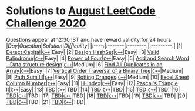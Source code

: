 # Solutions to [August LeetCode Challenge 2020](https://leetcode.com/explore/challenge/card/august-leetcoding-challenge/549/week-1-august-1st-august-7th/) 

Questions appear at 12:30 IST and have reward validity for 24 hours.
|*Day*|*Question*|*Solution*|*Difficuilty*|
|:----:|:-------|:--------:|:---------:|
|1| [Detect Capital](https://leetcode.com/explore/challenge/card/august-leetcoding-challenge/549/week-1-august-1st-august-7th/3409/)|[`C++`](https://github.com/kameshkotwani/august-leetcode-challenge/blob/master/1.detect-capital.cpp)|Easy|
|2| [Design HashSet](https://leetcode.com/explore/challenge/card/august-leetcoding-challenge/549/week-1-august-1st-august-7th/3410/)|[`C++`](https://github.com/kameshkotwani/august-leetcode-challenge/blob/master/2.design-hashset.cpp)|Easy|
|3| [Valid Palindrome](https://leetcode.com/explore/featured/card/august-leetcoding-challenge/549/week-1-august-1st-august-7th/3411/)|[`C++`](https://github.com/kameshkotwani/august-leetcode-challenge/blob/master/3.valid-palindrome.cpp)|Easy|
|4| [Power of Four](https://leetcode.com/explore/challenge/card/august-leetcoding-challenge/549/week-1-august-1st-august-7th/3412/)|[`C++`](https://github.com/kameshkotwani/august-leetcode-challenge/blob/master/4.power-of-four.cpp)|Easy|
|5| [Add and Search Word - Data structure design](https://leetcode.com/explore/challenge/card/august-leetcoding-challenge/549/week-1-august-1st-august-7th/3413/)|[`C++`](https://github.com/kameshkotwani/august-leetcode-challenge/blob/master/5.add-search-word.cpp)|Medium|
|6| [Find All Duplicates in an Array](https://leetcode.com/explore/challenge/card/august-leetcoding-challenge/549/week-1-august-1st-august-7th/3414/)|[`C++`](https://github.com/kameshkotwani/august-leetcode-challenge/blob/master/6.find-all-duplicates-in-array.cpp)|Easy|
|7| [Vertical Order Traversal of a Binary Tree](https://leetcode.com/explore/challenge/card/august-leetcoding-challenge/549/week-1-august-1st-august-7th/3415/)|[`C++`](https://github.com/kameshkotwani/august-leetcode-challenge/blob/master/7.vertical-order-traversal.cpp)|Medium|
|8| [Path Sum III](https://leetcode.com/explore/challenge/card/august-leetcoding-challenge/550/week-2-august-8th-august-14th/3417/)|[`C++`](https://github.com/kameshkotwani/august-leetcode-challenge/blob/master/8.path-sum-iii.cpp)|Easy|
|9| [Rotting Oranges](https://leetcode.com/explore/challenge/card/august-leetcoding-challenge/550/week-2-august-8th-august-14th/3418/)|[`C++`](https://github.com/kameshkotwani/august-leetcode-challenge/blob/master/9.rotten-oranges.cpp)|Medium|
|10| [Excel Sheet Column Number](https://leetcode.com/explore/challenge/card/august-leetcoding-challenge/550/week-2-august-8th-august-14th/3419/)|[`C++`](https://github.com/kameshkotwani/august-leetcode-challenge/blob/master/10.%20excel-sheet-coloumn-number.cpp)|Easy|
|11| [H-Index](https://leetcode.com/explore/challenge/card/august-leetcoding-challenge/550/week-2-august-8th-august-14th/3420/)|[`C++`](https://github.com/kameshkotwani/august-leetcode-challenge/blob/master/11.h-index.cpp)|Easy|
|12| [Pascal's Triangle II](https://leetcode.com/explore/challenge/card/august-leetcoding-challenge/550/week-2-august-8th-august-14th/3421/)|[`C++`](https://github.com/kameshkotwani/august-leetcode-challenge/blob/master/pascal-triangle-ii.cpp)|Easy|
|13| [TBD]()|[`C++`]()|TBD|
|14| [TBD]()|[`C++`]()|TBD|
|15| [TBD]()|[`C++`]()|TBD|
|16| [TBD]()|[`C++`]()|TBD|
|17| [TBD]()|[`C++`]()|TBD|
|18| [TBD]()|[`C++`]()|TBD|
|19| [TBD]()|[`C++`]()|TBD|
|20| [TBD]()|[`C++`]()|TBD|
|21| [TBD]()|[`C++`]()|TBD|

